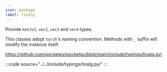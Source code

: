 ```yaml
---
icon: package
label: linalg
---
```


Provide `mat3x3`, `vec2`, `vec3` and `vec4` types.

This classes adopt `torch`'s naming convention. Methods with `_` suffix will modify the instance itself.

https://github.com/pocketpy/pocketpy/blob/main/include/typings/linalg.pyi

:::code source="../../include/typings/linalg.pyi" :::